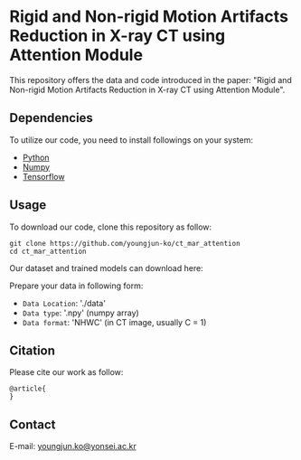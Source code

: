 # Rigid and Non-rigid Motion Artifacts Reduction in X-ray CT using Attention Module
This repository offers the data and code introduced in the paper:
"Rigid and Non-rigid Motion Artifacts Reduction in X-ray CT using Attention Module".

## Dependencies
To utilize our code, you need to install followings on your system:
* [Python](https://www.python.org/)
* [Numpy](https://numpy.org/)
* [Tensorflow](https://www.tensorflow.org/) 

## Usage
To download our code, clone this repository as follow:
```
git clone https://github.com/youngjun-ko/ct_mar_attention
cd ct_mar_attention
```


Our dataset and trained models can download here:


Prepare your data in following form:
* ```Data Location```: './data'
* ```Data type```: '.npy' (numpy array)
* ```Data format```: 'NHWC' (in CT image, usually C = 1)

## Citation
Please cite our work as follow:
```
@article{
}
```

## Contact
E-mail: youngjun.ko@yonsei.ac.kr
